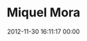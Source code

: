 ---
title: "Miquel Mora"
date: 2012-11-30 16:11:17 00:00
permalink: /miqmora
twitter: ""
likes: [1495,448]
id: 1643
gravatar: "http://www.gravatar.com/avatar/db1f6866a160ce79f4c6d5a9d8cf3046"
---